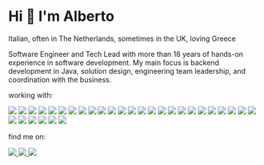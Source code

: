 <h1>Hi 👋 I'm Alberto</h1>

<p>Italian, often in The Netherlands, sometimes in the UK, loving Greece</p>

<p>Software Engineer and Tech Lead with more than 18 years of hands-on experience in software development. My main focus is backend development in Java, solution design, engineering team leadership, and coordination with the business.<p>

<!--
  https://shields.io/
  https://simpleicons.org/
-->

working with:
<p>
  <img src="https://img.shields.io/badge/java-%23007396.svg?&style=for-the-badge&logo=openjdk&logoColor=white"/>
  <img src="https://img.shields.io/badge/spring-%236DB33F.svg?&style=for-the-badge&logo=spring&logoColor=white"/>
  <img src="https://img.shields.io/badge/springboot-%236DB33F.svg?&style=for-the-badge&logo=springboot&logoColor=white"/>
  <img src="https://img.shields.io/badge/lombok-%23FF0000.svg?&style=for-the-badge&logo=openjdk&logoColor=black"/>
  <img src="https://img.shields.io/badge/python-%233776AB.svg?&style=for-the-badge&logo=python&logoColor=white"/>
  <img src="https://img.shields.io/badge/typescript-%233178C6.svg?&style=for-the-badge&logo=typescript&logoColor=black"/>
  <img src="https://img.shields.io/badge/react-%2361DAFB.svg?&style=for-the-badge&logo=react&logoColor=black"/>

  <img src="https://img.shields.io/badge/rabbitmq-%23FF6600.svg?&style=for-the-badge&logo=rabbitmq&logoColor=white"/>
  <img src="https://img.shields.io/badge/mysql-%234479A1.svg?&style=for-the-badge&logo=mysql&logoColor=white"/>
  <img src="https://img.shields.io/badge/postgresql-%23336791.svg?&style=for-the-badge&logo=postgresql&logoColor=white"/>
  <img src="https://img.shields.io/badge/netlify-%23139CAB.svg?&style=for-the-badge&logo=netlify&logoColor=white"/>
  <img src="https://img.shields.io/badge/aws-%23FF9900.svg?&style=for-the-badge&logo=amazon&logoColor=white"/>
  <img src="https://img.shields.io/badge/docker-%23007bff.svg?&style=for-the-badge&logo=docker&logoColor=white"/>
  <img src="https://img.shields.io/badge/kubernetes-%23007bff.svg?&style=for-the-badge&logo=kubernetes&logoColor=white"/>
  <img src="https://img.shields.io/badge/k9s-%23000000.svg?&style=for-the-badge&logo=kubernetes&logoColor=white"/>

  <img src="https://img.shields.io/badge/github-%23000000.svg?&style=for-the-badge&logo=github&logoColor=white"/>
  <img src="https://img.shields.io/badge/gnubash-%234EAA25.svg?&style=for-the-badge&logo=gnubash&logoColor=white"/>
  <img src="https://img.shields.io/badge/intellijidea-%23000000.svg?&style=for-the-badge&logo=intellijidea&logoColor=white"/>
  <img src="https://img.shields.io/badge/pycharm-%23000000.svg?&style=for-the-badge&logo=pycharm&logoColor=white"/>
  <img src="https://img.shields.io/badge/visualstudiocode-%23007ACC.svg?&style=for-the-badge&logo=visualstudiocode&logoColor=white"/>
  <img src="https://img.shields.io/badge/vim-%23019733.svg?&style=for-the-badge&logo=vim&logoColor=white"/>
  <img src="https://img.shields.io/badge/sonarqube-%234E9BCD.svg?&style=for-the-badge&logo=sonarqube&logoColor=white"/>
  <img src="https://img.shields.io/badge/jira-%230052CC.svg?&style=for-the-badge&logo=jira&logoColor=white"/>
  <img src="https://img.shields.io/badge/bitbucket-%230052CC.svg?&style=for-the-badge&logo=bitbucket&logoColor=white"/>
  <img src="https://img.shields.io/badge/confluence-%230052CC.svg?&style=for-the-badge&logo=confluence&logoColor=white"/>
  <img src="https://img.shields.io/badge/trello-%230052CC.svg?&style=for-the-badge&logo=trello&logoColor=white"/>
  <img src="https://img.shields.io/badge/obsidian-%237C3AED.svg?&style=for-the-badge&logo=obsidian&logoColor=white"/>
  <img src="https://img.shields.io/badge/apachemaven-%23C71A36.svg?&style=for-the-badge&logo=apachemaven&logoColor=white"/>
  <img src="https://img.shields.io/badge/gradle-%2302303A.svg?&style=for-the-badge&logo=gradle&logoColor=white"/>
  <img src="https://img.shields.io/badge/slack-%234A154B.svg?&style=for-the-badge&logo=slack&logoColor=white"/>
  <img src="https://img.shields.io/badge/jenkins-%23DC3545.svg?&style=for-the-badge&logo=jenkins&logoColor=white"/>
  
</p>
  
find me on:  
<p>
  <a href="https://www.linkedin.com/in/albertorossotto/">
    <img src="https://img.shields.io/badge/linkedin%20-%230A66C2.svg?&style=for-the-badge&logo=linkedin&logoColor=white"/>
  </a>
  <a href="https://medium.com/@albertorossotto">
    <img src="https://img.shields.io/badge/medium%20-%23000000.svg?&style=for-the-badge&logo=medium&logoColor=white"/>
  </a>
  <a href="https://blog.rossotto.net">
    <img src="https://img.shields.io/badge/blog%20-%23DC3545.svg?&style=for-the-badge&logo=blogger&logoColor=white"/>
  </a>
</p>
